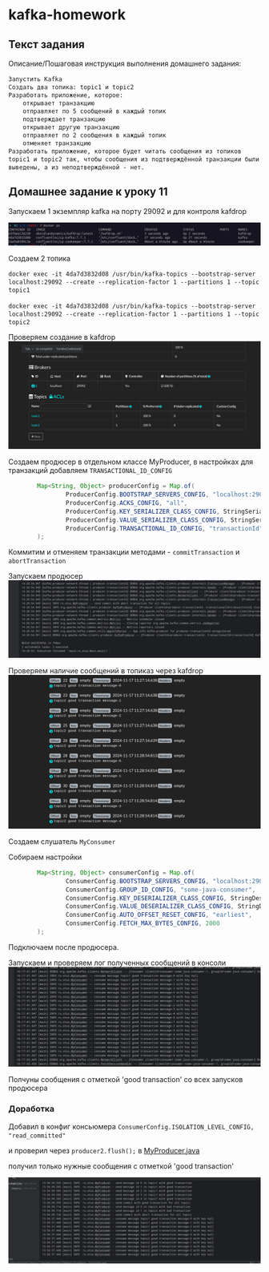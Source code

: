 # kafka-homework

## Текст задания
Описание/Пошаговая инструкция выполнения домашнего задания:

    Запустить Kafka
    Создать два топика: topic1 и topic2
    Разработать приложение, которое:
        открывает транзакцию
        отправляет по 5 сообщений в каждый топик
        подтверждает транзакцию
        открывает другую транзакцию
        отправляет по 2 сообщения в каждый топик
        отменяет транзакцию
    Разработать приложение, которое будет читать сообщения из топиков topic1 и topic2 так, чтобы сообщения из подтверждённой транзакции были выведены, а из неподтверждённой - нет.


## Домашнее задание к уроку 11

Запускаем 1 экземпляр kafka на порту 29092 и для контроля kafdrop

![2024-11-17_12-11.png](2024-11-17_12-11.png)

Создаем 2 топика

```shell
docker exec -it 4da7d3832d08 /usr/bin/kafka-topics --bootstrap-server localhost:29092 --create --replication-factor 1 --partitions 1 --topic topic1

docker exec -it 4da7d3832d08 /usr/bin/kafka-topics --bootstrap-server localhost:29092 --create --replication-factor 1 --partitions 1 --topic topic2
```

Проверяем создание в kafdrop
![2024-11-17_12-15.png](2024-11-17_12-15.png)


Создаем продюсер в отдельном классе MyProducer, в настройках для транзакций добавляем `TRANSACTIONAL_ID_CONFIG`

```java
        Map<String, Object> producerConfig = Map.of(
                ProducerConfig.BOOTSTRAP_SERVERS_CONFIG, "localhost:29092",
                ProducerConfig.ACKS_CONFIG, "all",
                ProducerConfig.KEY_SERIALIZER_CLASS_CONFIG, StringSerializer.class,
                ProducerConfig.VALUE_SERIALIZER_CLASS_CONFIG, StringSerializer.class,
                ProducerConfig.TRANSACTIONAL_ID_CONFIG, "transactionId"
        );
```

Коммитим и отменяем транзакции методами - `commitTransaction` и `abortTransaction`

Запускаем продюсер
![2024-11-17_14-31.png](2024-11-17_14-31.png)


Проверяем наличие сообщений в топиказ через kafdrop
![2024-11-17_14-33.png](2024-11-17_14-33.png)


Создаем слушатель `MyConsumer` 

Собираем настройки
```java
        Map<String, Object> consumerConfig = Map.of(
                ConsumerConfig.BOOTSTRAP_SERVERS_CONFIG, "localhost:29092",
                ConsumerConfig.GROUP_ID_CONFIG, "some-java-consumer",
                ConsumerConfig.KEY_DESERIALIZER_CLASS_CONFIG, StringDeserializer.class,
                ConsumerConfig.VALUE_DESERIALIZER_CLASS_CONFIG, StringDeserializer.class,
                ConsumerConfig.AUTO_OFFSET_RESET_CONFIG, "earliest",
                ConsumerConfig.FETCH_MAX_BYTES_CONFIG, 2000
        );
```

Подключаем после продюсера.


Запускаем и проверяем лог полученных сообщений в консоли
![2024-11-17_16-19.png](2024-11-17_16-19.png)

Полчуны сообщения с отметкой 'good transaction' со всех запусков продюсера



### Доработка

Добавил в конфиг консьюмера `ConsumerConfig.ISOLATION_LEVEL_CONFIG, "read_committed"`

и проверил через `producer2.flush();` в [MyProducer.java](main/src/main/java/ru/otus/MyProducer.java)

получил только нужные сообщения с отметкой 'good transaction'

![2024-11-26_13-57.png](2024-11-26_13-57.png)